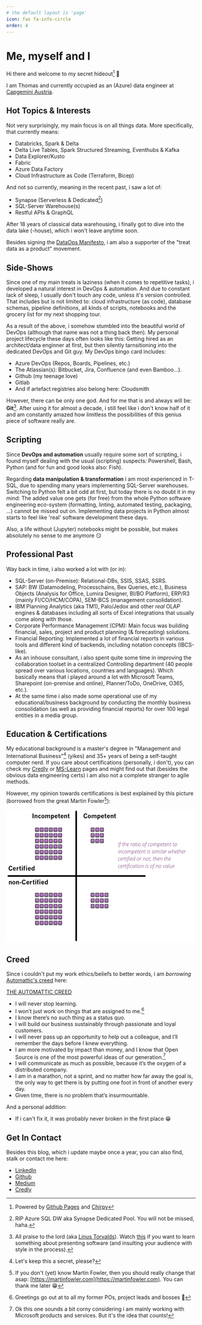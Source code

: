 ```yaml
---
# the default layout is 'page'
icon: fas fa-info-circle
order: 4
---
```


# Me, myself and I

Hi there and welcome to my secret hideout[^blog] :wave:

I am Thomas and currently occupied as an (Azure) data engineer at [Capgemini Austria](https://www.capgemini.com/at-de/).

## Hot Topics & Interests

Not very surprisingly, my main focus is on all things data. More specifically, that currently means:

- Databricks, Spark & Delta
- Delta Live Tables, Spark Structured Streaming, Eventhubs & Kafka
- Data Explorer/Kusto
- Fabric
- Azure Data Factory
- Cloud Infrastructure as Code (Terraform, Bicep)

And not so currently, meaning in the recent past, i saw a lot of:

- Synapse (Serverless & Dedicated[^dedic])
- SQL-Server Warehouse(s)
- Restful APIs & GraphQL

After 18 years of classical data warehousing, i finally got to dive into the data lake (-house), which i won't leave anytime soon.

Besides signing the [DataOps Manifesto](https://dataopsmanifesto.org/), i am also a supporter of the "treat data as a product" movement.

## Side-Shows

Since one of my main treats is laziness (when it comes to repetitive tasks), i developed a natural interest in DevOps & automation. And due to constant lack of sleep, I usually don't touch any code, unless it's version controlled. That includes but is not limited to: cloud infrastructure (as code), database schemas, pipeline definitions, all kinds of scripts, notebooks and the grocery list for my next shopping tour.

As a result of the above, i somehow stumbled into the beautiful world of DevOps (although that name was not a thing back then). My personal project lifecycle these days often looks like this: Getting hired as an architect/data enginner at first, but then silently tarnsitioning into the dedicated DevOps and Git guy. My DevOps bingo card includes:

- Azure DevOps (Repos, Boards, Pipelines, etc.)
- The Atlassian(s): Bitbucket, Jira, Confluence (and even Bamboo...).
- Github (my teenage love)
- Gitlab
- And if artefact registries also belong here: Cloudsmith

However, there can be only one god. And for me that is and always will be: __Git__[^git]. After using it for almost a decade, i still feel like i don't know half of it and am constantly amazed how limitless the possibilities of this genius piece of software really are.

## Scripting

Since __DevOps and automation__ usually require some sort of scripting, i found myself dealing with the usual (scripting) suspects: Powershell, Bash, Python (and for fun and good looks also: Fish).

Regarding __data manipulation & transformation__ i am most experienced in T-SQL, due to spending many years implementing SQL-Server warehouses. Switching to Python felt a bit odd at first, but today there is no doubt it in my mind: The added value one gets (for free) from the whole Python software engineering eco-system (formatting, linting, automated testing, packaging, ...) cannot be missed out on. Implementing data projects in Python almost starts to feel like 'real' software development these days.

Also, a life without (Jupyter) notebooks might be possible, but makes absolutely no sense to me anymore :smirk:

## Professional Past

Way back in time, i also worked a lot with (or in):

- SQL-Server (on-Premise): Relational-DBs, SSIS, SSAS, SSRS.
- SAP: BW (Datamodeling, Processchains, Bex Queries, etc.), Business Objects (Analysis for Office, Lumira Designer, BI/BO Platform), ERP/R3 (mainly FI/CO/HCM/COPA), SEM-BCS (management consolidation).
- IBM Planning Analytics (aka TM1), Palo/Jedox and other _real_ OLAP engines & databases including all sorts of Excel integrations that usually come along with those.
- Corporate Performance Management (CPM): Main focus was building financial, sales, project and product planning (& forecasting) solutions.
- Financial Reporting: Implemented a lot of financial reports in various tools and different kind of backends, including notation concepts (IBCS-like).
- As an inhouse consultant, i also spent quite some time in improving the collaboration toolset in a centralized Controlling department (40 people spread over various locations, countries and languages). Which basically means that i played around a lot with Microsoft Teams, Sharepoint (on-premise and online), Planner/ToDo, OneDrive, O365, etc.).
- At the same time i also made some operational use of my educational/business background by conducting the monthly business consolidation (as well as providing financial reports) for over 100 legal entities in a media group.

## Education & Certifications

My educational background is a master's degree in "Management and International Business"[^mib] (yikes) and 35+ years of being a self-taught computer nerd. If you care about certifications (personally, i don't), you can check my [Credly](https://credly.credly.ttotter.pw) or [MS-Learn](https://mslearn.totter.pw) pages and might find out that (besides the obvious data engineering certs) i am also not a complete stranger to agile methods.

However, my opinion towards certifications is best explained by this picture (borrowed from the great Martin Fowler[^mf]):
<br/>

![certification matrix](/assets/img/certifications.png)

## Creed

Since i couldn't put my work ethics/beliefs to better words, i am _borrowing_ [Automattic's creed](https://automattic.com) here:

[THE AUTOMATTIC CREED](https://automattic.com/creed/)

- I will never stop learning.
- I won’t just work on things that are assigned to me.[^assig]
- I know there’s no such thing as a status quo.
- I will build our business sustainably through passionate and loyal customers.
- I will never pass up an opportunity to help out a colleague, and I’ll remember the days before I knew everything.
- I am more motivated by impact than money, and I know that Open Source is one of the most powerful ideas of our generation.[^corny]
- I will communicate as much as possible, because it’s the oxygen of a distributed company.
- I am in a marathon, not a sprint, and no matter how far away the goal is, the only way to get there is by putting one foot in front of another every day.
- Given time, there is no problem that’s insurmountable.

And a personal addition:

- If i can't fix it, it was probably never broken in the first place :grin:

## Get In Contact

Besides this blog, which i update maybe once a year, you can also find, stalk or contact me here:

- [LinkedIn](https://linkedin.totter.pw)
- [Github](https://github.com/brain246)
- [Medium](https://medium.totter.pw)
- [Credly](https://credly.totter.pw)

[^blog]: Powered by [Github Pages](https://pages.github.com/) and [Chirpy](https://github.com/cotes2020/jekyll-theme-chirpy)

[^dedic]: RIP Azure SQL DW aka Synapse Dedicated Pool. You will not be missed, haha.

[^git]: All praise to the lord (aka [Linus Torvalds](https://github.com/torvalds)). Watch [this](https://youtu.be/4XpnKHJAok8) if you want to learn something about presenting software (and insulting your audience with style in the process).

[^mib]: Let's keep this a secret, please?

[^mf]: If you don't (yet) know Martin Fowler, then you should really change that asap: [https://martinfowler.com](https://martinfowler.com). You can thank me later :grin:

[^assig]: Greetings go out at to all my former POs, project leads and bosses :wave:

[^corny]: Ok this one sounds a bit corny considering i am mainly working with Microsoft products and services. But it's the idea that counts!
